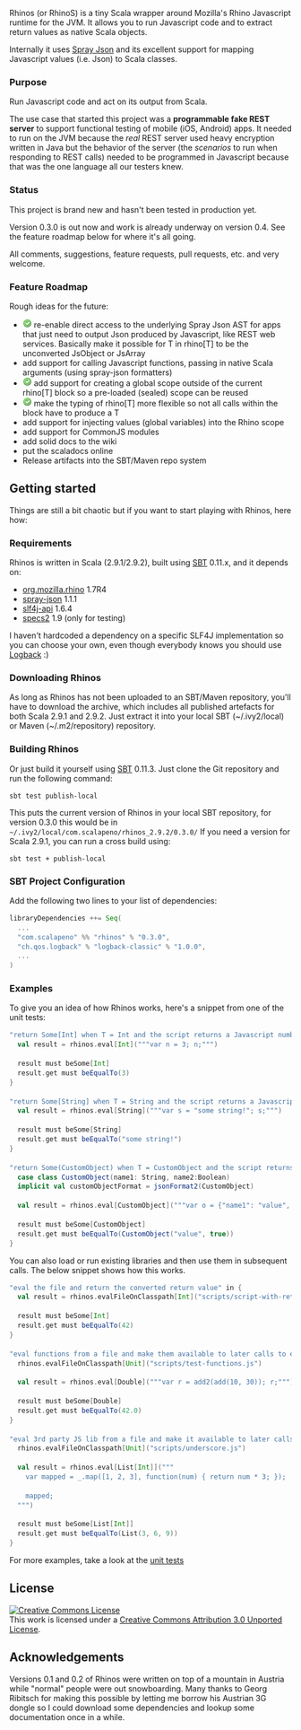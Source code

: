 Rhinos (or RhinoS) is a tiny Scala wrapper around Mozilla's Rhino Javascript runtime for the JVM. It allows you to run Javascript code and to extract return values as native Scala objects.

Internally it uses [Spray Json](https://github.com/spray/spray-json) and its excellent support for mapping Javascript values (i.e. Json) to Scala classes.


### Purpose
Run Javascript code and act on its output from Scala.

The use case that started this project was a __programmable fake REST server__ to support functional testing of mobile (iOS, Android) apps. It needed to run on the JVM because the _real_ REST server used heavy encryption written in Java but the behavior of the server (the _scenarios_ to run when responding to REST calls) needed to be programmed in Javascript because that was the one language all our testers knew.


### Status
This project is brand new and hasn't been tested in production yet.

Version 0.3.0 is out now and work is already underway on version 0.4. See the feature roadmap below for where it's all going.

All comments, suggestions, feature requests, pull requests, etc. and very welcome.


### Feature Roadmap
Rough ideas for the future:

- ![Done](https://github.com/agemooij/rhinos/raw/master/project/images/accept.png) re-enable direct access to the underlying Spray Json AST for apps that just need to output Json produced by Javascript, like REST web services. Basically make it possible for T in rhino[T] to be the unconverted JsObject or JsArray
- add support for calling Javascript functions, passing in native Scala arguments (using spray-json formatters)
- ![Done](https://github.com/agemooij/rhinos/raw/master/project/images/accept.png) add support for creating a global scope outside of the current rhino[T] block so a pre-loaded (sealed) scope can be reused
- ![Done](https://github.com/agemooij/rhinos/raw/master/project/images/accept.png) make the typing of rhino[T] more flexible so not all calls within the block have to produce a T
- add support for injecting values (global variables) into the Rhino scope
- add support for CommonJS modules
- add solid docs to the wiki
- put the scaladocs online
- Release artifacts into the SBT/Maven repo system


## Getting started
Things are still a bit chaotic but if you want to start playing with Rhinos, here how:

### Requirements
Rhinos is written in Scala (2.9.1/2.9.2), built using [SBT](https://github.com/harrah/xsbt/wiki) 0.11.x, and it depends on:

- [org.mozilla.rhino](http://www.mozilla.org/rhino/) 1.7R4
- [spray-json](https://github.com/spray/spray-json) 1.1.1
- [slf4j-api](http://www.slf4j.org/) 1.6.4
- [specs2](http://etorreborre.github.com/specs2/) 1.9 (only for testing)

I haven't hardcoded a dependency on a specific SLF4J implementation so you can choose your own, even though everybody knows you should use [Logback](http://logback.qos.ch/) :)


### Downloading Rhinos
As long as Rhinos has not been uploaded to an SBT/Maven repository, you'll have to download the archive, which includes all published artefacts for both Scala 2.9.1 and 2.9.2. 
Just extract it into your local SBT (~/.ivy2/local) or Maven (~/.m2/repository) repository.

### Building Rhinos
Or just build it yourself using [SBT](https://github.com/harrah/xsbt/wiki) 0.11.3. Just clone the Git repository and run the following command:

    sbt test publish-local

This puts the current version of Rhinos in your local SBT repository, for version 0.3.0 this would be in `~/.ivy2/local/com.scalapeno/rhinos_2.9.2/0.3.0/`
If you need a version for Scala 2.9.1, you can run a cross build using:

    sbt test + publish-local


### SBT Project Configuration
Add the following two lines to your list of dependencies:

```scala
libraryDependencies ++= Seq(
  ...
  "com.scalapeno" %% "rhinos" % "0.3.0",
  "ch.qos.logback" % "logback-classic" % "1.0.0",
  ...
)
```


### Examples
To give you an idea of how Rhinos works, here's a snippet from one of the unit tests:

```scala
"return Some[Int] when T = Int and the script returns a Javascript number" in {
  val result = rhinos.eval[Int]("""var n = 3; n;""")

  result must beSome[Int]
  result.get must beEqualTo(3)
}

"return Some[String] when T = String and the script returns a Javascript string" in {
  val result = rhinos.eval[String]("""var s = "some string!"; s;""")
  
  result must beSome[String]
  result.get must beEqualTo("some string!")
}

"return Some(CustomObject) when T = CustomObject and the script returns a compatible Javascript object" in {
  case class CustomObject(name1: String, name2:Boolean)
  implicit val customObjectFormat = jsonFormat2(CustomObject)
  
  val result = rhinos.eval[CustomObject]("""var o = {"name1": "value", "name2": true}; o;""")
  
  result must beSome[CustomObject]
  result.get must beEqualTo(CustomObject("value", true))
}
```

You can also load or run existing libraries and then use them in subsequent calls. The below snippet shows how this works.

```scala
"eval the file and return the converted return value" in {
  val result = rhinos.evalFileOnClasspath[Int]("scripts/script-with-return-value.js")
  
  result must beSome[Int]
  result.get must beEqualTo(42)
}

"eval functions from a file and make them available to later calls to eval()" in {
  rhinos.evalFileOnClasspath[Unit]("scripts/test-functions.js")
  
  val result = rhinos.eval[Double]("""var r = add2(add(10, 30)); r;""")
  
  result must beSome[Double]
  result.get must beEqualTo(42.0)
}

"eval 3rd party JS lib from a file and make it available to later calls to eval()" in {
  rhinos.evalFileOnClasspath[Unit]("scripts/underscore.js")
  
  val result = rhinos.eval[List[Int]]("""
    var mapped = _.map([1, 2, 3], function(num) { return num * 3; });
    
    mapped;
  """)
  
  result must beSome[List[Int]]
  result.get must beEqualTo(List(3, 6, 9))
}
```

For more examples, take a look at the [unit tests](https://github.com/agemooij/rhinos/blob/master/src/test/scala/com/scalapeno/rhinos/RhinosRuntimeSpec.scala)


## License
<a rel="license" href="http://creativecommons.org/licenses/by/3.0/">
    <img alt="Creative Commons License" style="border-width:0" src="http://i.creativecommons.org/l/by/3.0/88x31.png" />
</a>
<br />
This work is licensed under a 
<a rel="license" href="http://creativecommons.org/licenses/by/3.0/">Creative Commons Attribution 3.0 Unported License</a>.


## Acknowledgements
Versions 0.1 and 0.2 of Rhinos were written on top of a mountain in Austria while "normal" people were out snowboarding. Many thanks to Georg Ribitsch for making this possible by letting me borrow his Austrian 3G dongle so I could download some dependencies and lookup some documentation once in a while.
